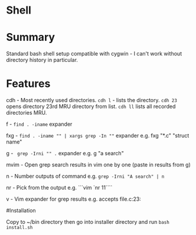 Shell
=====
# Summary
Standard bash shell setup compatible with cygwin - I can't work without directory history in particular.

# Features
cdh - Most recently used directories. ```cdh l``` - lists the directory. ```cdh 23``` opens directory 23rd MRU directory from list. ```cdh ll``` lists all recorded directories MRU.

f - ```find . -iname``` expander

fxg - ```find . -iname "" | xargs grep -In ""``` expander e.g. fxg "\*.c" "struct name"

g - ``` grep -Irni "" .``` expander e.g. g "a search"

mvim - Open grep search results in vim one by one (paste in results from g)

n - Number outputs of command e.g. ```grep -Irni "A search" | n```

nr - Pick from the output e.g. ```vim \`nr 11\````

v - Vim expander for grep results e.g. accepts file.c:23:


#Installation

Copy to ~/bin directory then go into installer directory and run ```bash install.sh```
